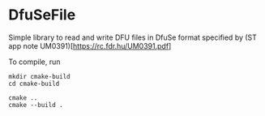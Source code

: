 # DfuSeFile
Simple library to read and write DFU files in DfuSe format specified by (ST app note UM0391)[https://rc.fdr.hu/UM0391.pdf]

To compile, run

```
mkdir cmake-build
cd cmake-build

cmake ..
cmake --build .
```

